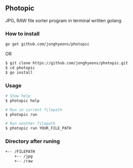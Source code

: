 ## Photopic

JPG, RAW file sorter program in terminal written golang



### How to install
```bash
go get github.com/jonghyeons/photopic
```
OR
```bash
$ git clone https://github.com/jonghyeons/photopic.git
$ cd photopic
$ go install
```



### Usage

```bash
# Show help
$ photopic help

# Run in current filepath
$ photopic run

# Run another filepath
$ photopic run YOUR_FILE_PATH
```



### Directory after runing

```bash
+-- /FILEPATH
    +-- /jpg
    +-- /raw
```
